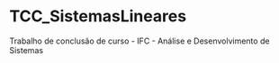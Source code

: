 # TCC_SistemasLineares
Trabalho de conclusão de curso - IFC - Análise e Desenvolvimento de Sistemas
